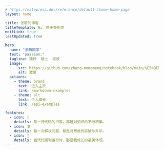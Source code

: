 ```yaml
---
# https://vitepress.dev/reference/default-theme-home-page
layout: home

title: 张萌的博客
titleTemplate: Hi，终于等到你
editLink: true
lastUpdated: true

hero:
  name: "张萌同学"
  text: "passion."
  tagline: 播种  破土  绽放 
  image:
      src: https://github.com/zhang-mengmeng/notebook/blob/main/%E5%BE%AE%E4%BF%A1%E5%9B%BE%E7%89%87_20250116224513.jpg?raw=true
      alt: 激情
  actions:
    - theme: brand
      text: 进入主页
      link: /markdown-examples
    - theme: alt
      text: 个人成长
      link: /api-examples

features:
  - icon: 🖖
    details: 每一行代码的书写，都是对知识的不断积累。
  - icon: 🛠
    details: 每一次解决问题，都是对思维的突破与升华。
  - icon: 💓
    details: 当代码顺利运行时，那是我成长的最美体现。
---
```



